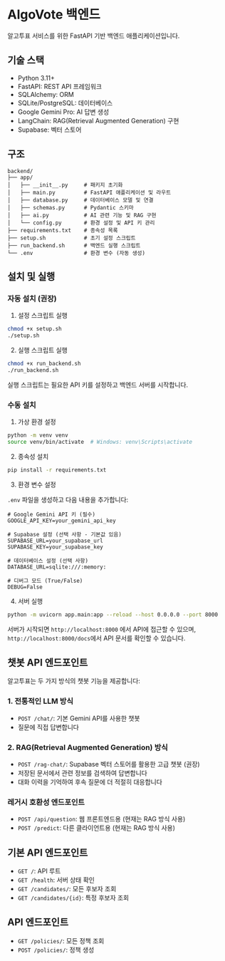 # AlgoVote 백엔드

알고투표 서비스를 위한 FastAPI 기반 백엔드 애플리케이션입니다.

## 기술 스택

- Python 3.11+
- FastAPI: REST API 프레임워크
- SQLAlchemy: ORM
- SQLite/PostgreSQL: 데이터베이스
- Google Gemini Pro: AI 답변 생성
- LangChain: RAG(Retrieval Augmented Generation) 구현
- Supabase: 벡터 스토어 

## 구조

```
backend/
├── app/
│   ├── __init__.py     # 패키지 초기화
│   ├── main.py         # FastAPI 애플리케이션 및 라우트
│   ├── database.py     # 데이터베이스 모델 및 연결
│   ├── schemas.py      # Pydantic 스키마
│   ├── ai.py           # AI 관련 기능 및 RAG 구현
│   └── config.py       # 환경 설정 및 API 키 관리
├── requirements.txt    # 종속성 목록
├── setup.sh            # 초기 설정 스크립트
├── run_backend.sh      # 백엔드 실행 스크립트
└── .env                # 환경 변수 (자동 생성)
```

## 설치 및 실행

### 자동 설치 (권장)

1. 설정 스크립트 실행

```bash
chmod +x setup.sh
./setup.sh
```

2. 실행 스크립트 실행

```bash
chmod +x run_backend.sh
./run_backend.sh
```

실행 스크립트는 필요한 API 키를 설정하고 백엔드 서버를 시작합니다.

### 수동 설치

1. 가상 환경 설정

```bash
python -m venv venv
source venv/bin/activate  # Windows: venv\Scripts\activate
```

2. 종속성 설치

```bash
pip install -r requirements.txt
```

3. 환경 변수 설정

`.env` 파일을 생성하고 다음 내용을 추가합니다:

```
# Google Gemini API 키 (필수)
GOOGLE_API_KEY=your_gemini_api_key

# Supabase 설정 (선택 사항 - 기본값 있음)
SUPABASE_URL=your_supabase_url
SUPABASE_KEY=your_supabase_key

# 데이터베이스 설정 (선택 사항)
DATABASE_URL=sqlite:///:memory:

# 디버그 모드 (True/False)
DEBUG=False
```

4. 서버 실행

```bash
python -m uvicorn app.main:app --reload --host 0.0.0.0 --port 8000
```

서버가 시작되면 `http://localhost:8000` 에서 API에 접근할 수 있으며,
`http://localhost:8000/docs`에서 API 문서를 확인할 수 있습니다.

## 챗봇 API 엔드포인트

알고투표는 두 가지 방식의 챗봇 기능을 제공합니다:

### 1. 전통적인 LLM 방식

- `POST /chat/`: 기본 Gemini API를 사용한 챗봇
- 질문에 직접 답변합니다

### 2. RAG(Retrieval Augmented Generation) 방식

- `POST /rag-chat/`: Supabase 벡터 스토어를 활용한 고급 챗봇 (권장)
- 저장된 문서에서 관련 정보를 검색하여 답변합니다
- 대화 이력을 기억하여 후속 질문에 더 적절히 대응합니다

### 레거시 호환성 엔드포인트

- `POST /api/question`: 웹 프론트엔드용 (현재는 RAG 방식 사용)
- `POST /predict`: 다른 클라이언트용 (현재는 RAG 방식 사용)

## 기본 API 엔드포인트

- `GET /`: API 루트
- `GET /health`: 서버 상태 확인
- `GET /candidates/`: 모든 후보자 조회
- `GET /candidates/{id}`: 특정 후보자 조회

## API 엔드포인트

- `GET /policies/`: 모든 정책 조회
- `POST /policies/`: 정책 생성 